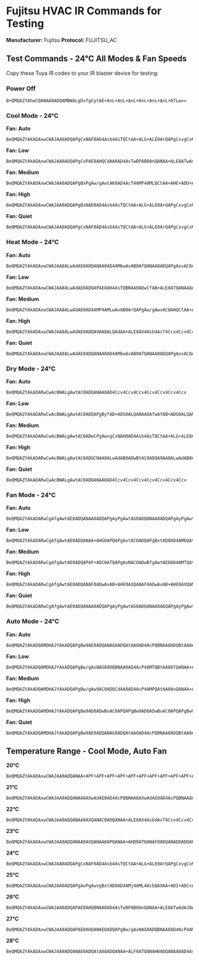 # Fujitsu HVAC IR Commands for Testing
**Manufacturer:** Fujitsu
**Protocol:** FUJITSU_AC

## Test Commands - 24°C All Modes & Fan Speeds

Copy these Tuya IR codes to your IR blaster device for testing:

### Power Off
```
B+QMQAZYAhwCQANAA0ADQAMBWALgDxfgCytAE+AnL+AnL+AnL+AnL+AnL+AnL+ATLw==
```

### Cool Mode - 24°C

**Fan: Auto**
```
BeQMQAZYAkADAxwCWAJAA0ADQAPgCxNAF0AD4Asb4AsTQCtAA+ALG+ALE0ArQAPgCxvgCxNAK0AD4Asb4AsTQCtAA+ALG+ALE0ArQAPgCxvgCxNAK0AD4Asb4AsTQCtAAw==
```

**Fan: Low**
```
BeQMQAZYAkADAxwCWAJAA0ADQAPgCxPAE8AHQCdAA0AD4AsTwBPAB0AnQANAA+ALE8ATwAdAJ0ADQAPgCxPAE8AHQCdAA0AD4AsTwBPAB0AnQANAA+ALE8ATwAdAJ0ADQAPgCxPAE8AHQCdAA0AD4AsTwBM=
```

**Fan: Medium**
```
BeQMQAZYAkADAxwCWAJAA0ADQAPgBxPgAw/gAwtAK0AD4AcT4AMP4AMLQCtAA+AHE+ADD+ADC0ArQAPgBxPgAw/gAwtAK0AD4AcT4AMP4AMLQCtAA+AHE+ADD+ADC0ArQAPgBxPgAw/gAwtAK0AD4AcT4AMP
```

**Fan: High**
```
BeQMQAZYAkADAxwCWAJAA0ADQAPgBxNAD0AD4Asb4AsTQCtAA+ALG+ALE0ArQAPgCxvgCxNAK0AD4Asb4AsTQCtAA+ALG+ALE0ArQAPgCxvgCxNAK0AD4Asb4AsTQCtAA0Ab
```

**Fan: Quiet**
```
BeQMQAZYAkADAxwCWAJAA0ADQAPgCxNAF0AD4Asb4AsTQCtAA+ALG+ALE0ArQAPgCxvgCxNAK0AD4Asb4AsTQCtAA+ALG+ALE0ArQAPgCxvgCxNAK0AD4Asb4AsTQCtAAw==
```

### Heat Mode - 24°C

**Fan: Auto**
```
BeQMQAZYAkADAxwCWAJAA8ALwAdAE0ADQANAA0AD4AMbwAvAB0AfQANAA0ADQAPgAxvAC8AHQB9AA0ADQANAA+ADG8ALwAdAH0ADQANAA0AD4AMbwAvAB0AfQANAA0ADQAPgAxvAC8AHQB9AA0ADQANAA+ADG8ALwAdAH0ADQANAA0AD4AMbwAvAB0AfQANAA0ADQAM=
```

**Fan: Low**
```
BeQMQAZYAkADAxwCWAJAA8ALwAdAE0ADQAPAE8AH4AsTQBNAA0ADwCfAB+ALE0ATQANAA8AnwAfgCxNAE0ADQAPAJ8AH4AsTQBNAA0ADwCfAB+ALE0ATQANAA8AnwAfgCxNAE0ADQAPAJ8AH4AsTQBNAA0ADwCc=
```

**Fan: Medium**
```
BeQMQAZYAkADAxwCWAJAA8ALwAdAE0AD4AMP4AMLwAvAB0ArQAPgAw/gAwvAC8AHQCtAA+ADD+ADC8ALwAdAK0AD4AMP4AMLwAvAB0ArQAPgAw/gAwvAC8AHQCtAA+ADD+ADC8ALwAdAK0AD4AMP4AMLwAvAB0ArQAPgAw8=
```

**Fan: High**
```
BeQMQAZYAkADAxwCWAJAA8ALwAdAE0ADQA9AA8ALQAdAA+ALE8AX4Asb4AsT4Ccv4Ccv4Ccv4Ccv4Ccv4Acv
```

**Fan: Quiet**
```
BeQMQAZYAkADAxwCWAJAA8ALwAdAE0ADQANAA0AD4AMbwAvAB0AfQANAA0ADQAPgAxvAC8AHQB9AA0ADQANAA+ADG8ALwAdAH0ADQANAA0AD4AMbwAvAB0AfQANAA0ADQAPgAxvAC8AHQB9AA0ADQANAA+ADG8ALwAdAH0ADQANAA0AD4AMbwAvAB0AfQANAA0ADQAM=
```

### Dry Mode - 24°C

**Fan: Auto**
```
BeQMQAZYAkADARwCwAcBWALgAwtAC0ADQANAA0AD4Ccv4Ccv4Ccv4Ccv4Ccv4Ccv4Ccv
```

**Fan: Low**
```
BeQMQAZYAkADARwCwAcBWALgAwtAC0ADQAPgByfAD+ADG0ALQANAA8AfwAfAB+ADG0ALQANAA8AfwAfAB+ADG0ALQANAA8AfwAfAB+ADG0ALQANAA8AfwAfAB+ADG0ALQANAA8AfwAfAB+ADG0ALQANAA8AfwAfAB+ADG0ALQANAA8Af
```

**Fan: Medium**
```
BeQMQAZYAkADARwCwAcBWALgAwtAC0ADwCPgAwvgCxNAH0AD4Asb4AsTQCtAA+ALG+ALE0ArQAPgCxvgCxNAK0AD4Asb4AsTQCtAA+ALG+ALE0ArQAPgCxvgCxNAK0AD4AMb
```

**Fan: High**
```
BeQMQAZYAkADARwCwAcBWALgAwtAC0ADQCNAA8ALwAdAB0ADwBtAC0ADQA9AA8ALwAdAB0ADwBtAC0ADQA9AA8ALwAdAB0ADwBtAC0ADQA9AA8ALwAdAB0ADwBtAC0ADQA9AA8ALwAdAB0ADwBtAC0ADQA9AA8ALwAdAB0ADwBtAC0ADQA9AA8ALwAdAB0ADwBtAC0ADQA9AA0AL
```

**Fan: Quiet**
```
BeQMQAZYAkADARwCwAcBWALgAwtAC0ADQANAA0AD4Ccv4Ccv4Ccv4Ccv4Ccv4Ccv4Ccv
```

### Fan Mode - 24°C

**Fan: Auto**
```
BeQMQAZYAkADARwCgAfgAwtAE0ADQANAA0ADQAPgAyPgAwtAG0ADQANAA0ADQAPgAyPgAwtAG0ADQANAA0ADQAPgAyPgAwtAG0ADQANAA0ADQAPgAyPgAwtAG0ADQANAA0ADQAPgAyPgAwtAG0ADQANAA0ADQAPgAyPgAwtAG0ADQANAA0ADQAPgAyPgAwtAG0ADQANAA0ADQAM=
```

**Fan: Low**
```
BeQMQAZYAkADARwCgAfgAwtAE0ADQANAA+AHG0APQAPgAxtAC0ADQAPgBxtAD0AD4AMbQAtAA0AD4AcbQA9AA+ADG0ALQANAA+AHG0APQAPgAxtAC0ADQAPgBxtAD0AD4AMbQAtAA0AD4AcbQA9AA+ADG0ALQANAA+AHG0APQAPgAxtAC0ADQAPAGw==
```

**Fan: Medium**
```
BeQMQAZYAkADARwCgAfgAwtAE0ADQAPAF+ADC0ATQAPgAxNAC0ADwBfgAwtAE0AD4AMTQAtAA8AX4AMLQBNAA+ADE0ALQAPAF+ADC0ATQAPgAxNAC0ADwBfgAwtAE0AD4AMTQAtAA8AX4AMLQBNAA+ADE0ALQAPAF+ADC0ATQAPgAxNAC0ADwBdACw==
```

**Fan: High**
```
BeQMQAZYAkADARwCgAfgAwtAE0ADQANAF0ADwAvAB+AHE0AXQANAF0ADwAvAB+AHE0AXQANAF0ADwAvAB+AHE0AXQANAF0ADwAvAB+AHE0AXQANAF0ADwAvAB+AHE0AXQANAF0ADwAvAB+AHE0AXQANAF0ADwAvAB+AHE0AXQANAF0ADQAs=
```

**Fan: Quiet**
```
BeQMQAZYAkADARwCgAfgAwtAE0ADQANAA0ADQAPgAyPgAwtAG0ADQANAA0ADQAPgAyPgAwtAG0ADQANAA0ADQAPgAyPgAwtAG0ADQANAA0ADQAPgAyPgAwtAG0ADQANAA0ADQAPgAyPgAwtAG0ADQANAA0ADQAPgAyPgAwtAG0ADQANAA0ADQAPgAyPgAwtAG0ADQANAA0ADQAM=
```

### Auto Mode - 24°C

**Fan: Auto**
```
BeQMQAZYAkADQAMDHAJYAkADQAPgBw9AE0ADQANAG0ADQAtAA0AD4AcPQBNAA0ADQBtAA0ALQANAA+AHD0ATQANAA0AbQANAC0ADQAPgBw9AE0ADQANAG0ADQAtAA0AD4AcPQBNAA0ADQBtAA0ALQANAA+AHD0ATQANAA0AbQANAC0ADQAPgBw9AE0ADQANAG0ADQAtAA0AD4AcPQBNAA0AD
```

**Fan: Low**
```
BeQMQAZYAkADQAMDHAJYAkADQAPgBw/gAxNAG0ADQBNAA0AD4AcP4AMTQBtAA0ATQANAA+AHD+ADE0AbQANAE0ADQAPgBw/gAxNAG0ADQBNAA0AD4AcP4AMTQBtAA0ATQANAA+AHD+ADE0AbQANAE0ADQAPgBw/gAxNAG0ADQBNAA0AD4AcP4AMT
```

**Fan: Medium**
```
BeQMQAZYAkADQAMDHAJYAkADQAPgBw/gAw9AC0ADQCdAA0AD4AcP4AMPQAtAA0AnQANAA+AHD+ADD0ALQANAJ0ADQAPgBw/gAw9AC0ADQCdAA0AD4AcP4AMPQAtAA0AnQANAA+AHD+ADD0ALQANAJ0ADQAPgBw/gAw9AC0ADQCdAA0AD4AcP4AMP
```

**Fan: High**
```
BeQMQAZYAkADQAMDHAJYAkADQAPgBw9AD0ADwBvAC0APQAPgBw9AD0ADwBvAC0APQAPgBw9AD0ADwBvAC0APQAPgBw9AD0ADwBvAC0APQAPgBw9AD0ADwBvAC0APQAPgBw9AD0ADwBvAC0APQAPgBw9AD0ADwBvAC0APQAPgBw9AD0ADQBs=
```

**Fan: Quiet**
```
BeQMQAZYAkADQAMDHAJYAkADQAPgBw9AE0ADQANAG0ADQAtAA0AD4AcPQBNAA0ADQBtAA0ALQANAA+AHD0ATQANAA0AbQANAC0ADQAPgBw9AE0ADQANAG0ADQAtAA0AD4AcPQBNAA0ADQBtAA0ALQANAA+AHD0ATQANAA0AbQANAC0ADQAPgBw9AE0ADQANAG0ADQAtAA0AD4AcPQBNAA0AD
```

## Temperature Range - Cool Mode, Auto Fan

**20°C**
```
BeQMQAZYAkADAxwCWAJAA0ADQANAA+APF+APF+APF+APF+APF+APF+APF+APF+APF+APF+APF+APF+APF+APF+APFw==
```

**21°C**
```
BeQMQAZYAkADAxwCWAJAA0ADQANAA8AXwAdAE0AD4AcPQBNAA8AXwAdAE0AD4AcPQBNAA8AXwAdAE0AD4AcPQBNAA8AXwAdAE0AD4AcPQBNAA8AXwAdAE0AD4AcPQBNAA8AXwAdAE0AD4AcPQBNAA8AXwAdAE0AD4AcPQBNAA8AXwAdAE0AD
```

**22°C**
```
BeQMQAZYAkADAxwCWAJAA0ADQANAA0AXQANAC0ADQANAA+ALE8AX4Asb4AsT4Ccv4Ccv4Ccv4Ccv4Ccv4BMv
```

**23°C**
```
BeQMQAZYAkADAxwCWAJAA0ADQANAA0AXQANAA0APQANAA+AHD0ATQANAF0ADQANAD0ADQAPgBw9AE0ADQBdAA0ADQA9AA0AD4AcPQBNAA0AXQANAA0APQANAA+AHD0ATQANAF0ADQANAD0ADQAPgBw9AE0ADQBdAA0ADQA9AA0AD4AcPQBNAA0AXQANAA0APQANAA+AHD0ATQANAF0ADQANAD0ADQAM=
```

**24°C**
```
BeQMQAZYAkADAxwCWAJAA0ADQAPgCxNAF0AD4Asb4AsTQCtAA+ALG+ALE0ArQAPgCxvgCxNAK0AD4Asb4AsTQCtAA+ALG+ALE0ArQAPgCxvgCxNAK0AD4Asb4AsTQCtAAw==
```

**25°C**
```
BeQMQAZYAkADAxwCWAJAA0ADQAPgAxPgAwvgBxtAD0AD4AMj4AML4AcbQA9AA+ADI+ADC+AHG0APQAPgAyPgAwvgBxtAD0AD4AMj4AML4AcbQA9AA+ADI+ADC+AHG0APQAPgAyPgAwvgBxtAD0AD4AMj4AMLQBs=
```

**26°C**
```
BeQMQAZYAkADAxwCWAJAA0ADQAPAE8AHQBNAA0AD4AsTwBPAB0AnQANAA+ALE8ATwAdAJ0ADQAPgCxPAE8AHQCdAA0AD4AsTwBPAB0AnQANAA+ALE8ATwAdAJ0ADQAPgCxPAE8AHQCdAA0AD4AsTwBPAB0AnQANAAw==
```

**27°C**
```
BeQMQAZYAkADAxwCWAJAA0ADQAPAE0AHQANAE0ADQAPgBw/gAxNAG0ADQBNAA0AD4AcP4AMTQBtAA0ATQANAA+AHD+ADE0AbQANAE0ADQAPgBw/gAxNAG0ADQBNAA0AD4AcP4AMTQBtAA0ATQANAA+AHD+ADE0AbQANAE0ADQAPgBw/gAxNAG0ADQBNAA0AD
```

**28°C**
```
BeQMQAZYAkADAxwCWAJAA0ADQANAE0ADQAtAA0ADQANAA+ALF0ATQANAH0ADQANAA0AD4AsXQBNAA0AfQANAA0ADQAPgCxdAE0ADQB9AA0ADQANAA+ALF0ATQANAH0ADQANAA0AD4AsXQBNAA0AfQANAA0ADQAPgCxdAE0ADQB9AA0ADQANAA+ALF0ATQANAH0ADQANAA0AD
```
